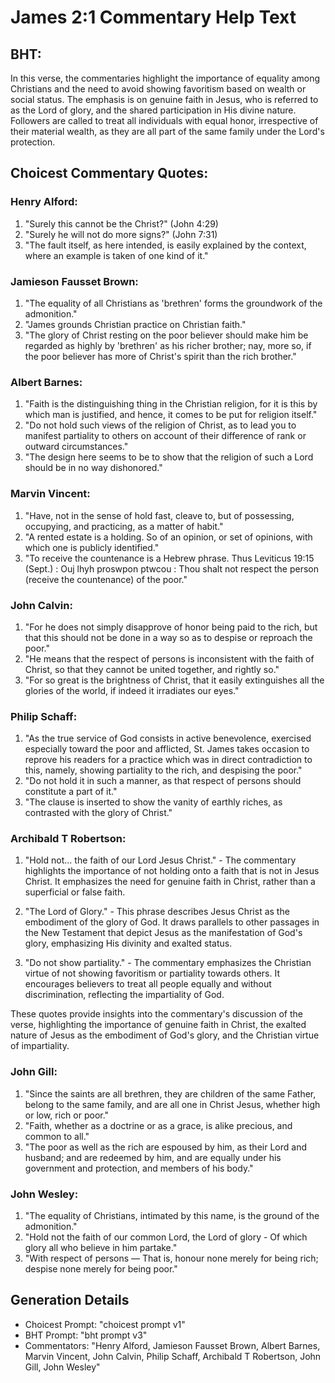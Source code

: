 # James 2:1 Commentary Help Text

## BHT:
In this verse, the commentaries highlight the importance of equality among Christians and the need to avoid showing favoritism based on wealth or social status. The emphasis is on genuine faith in Jesus, who is referred to as the Lord of glory, and the shared participation in His divine nature. Followers are called to treat all individuals with equal honor, irrespective of their material wealth, as they are all part of the same family under the Lord's protection.

## Choicest Commentary Quotes:
### Henry Alford:
1. "Surely this cannot be the Christ?" (John 4:29)
2. "Surely he will not do more signs?" (John 7:31)
3. "The fault itself, as here intended, is easily explained by the context, where an example is taken of one kind of it."

### Jamieson Fausset Brown:
1. "The equality of all Christians as 'brethren' forms the groundwork of the admonition."
2. "James grounds Christian practice on Christian faith."
3. "The glory of Christ resting on the poor believer should make him be regarded as highly by 'brethren' as his richer brother; nay, more so, if the poor believer has more of Christ's spirit than the rich brother."

### Albert Barnes:
1. "Faith is the distinguishing thing in the Christian religion, for it is this by which man is justified, and hence, it comes to be put for religion itself."
2. "Do not hold such views of the religion of Christ, as to lead you to manifest partiality to others on account of their difference of rank or outward circumstances."
3. "The design here seems to be to show that the religion of such a Lord should be in no way dishonored."

### Marvin Vincent:
1. "Have, not in the sense of hold fast, cleave to, but of possessing, occupying, and practicing, as a matter of habit."
2. "A rented estate is a holding. So of an opinion, or set of opinions, with which one is publicly identified."
3. "To receive the countenance is a Hebrew phrase. Thus Leviticus 19:15 (Sept.) : Ouj lhyh proswpon ptwcou : Thou shalt not respect the person (receive the countenance) of the poor."

### John Calvin:
1. "For he does not simply disapprove of honor being paid to the rich, but that this should not be done in a way so as to despise or reproach the poor."
2. "He means that the respect of persons is inconsistent with the faith of Christ, so that they cannot be united together, and rightly so."
3. "For so great is the brightness of Christ, that it easily extinguishes all the glories of the world, if indeed it irradiates our eyes."

### Philip Schaff:
1. "As the true service of God consists in active benevolence, exercised especially toward the poor and afflicted, St. James takes occasion to reprove his readers for a practice which was in direct contradiction to this, namely, showing partiality to the rich, and despising the poor."
2. "Do not hold it in such a manner, as that respect of persons should constitute a part of it."
3. "The clause is inserted to show the vanity of earthly riches, as contrasted with the glory of Christ."

### Archibald T Robertson:
1. "Hold not... the faith of our Lord Jesus Christ." - The commentary highlights the importance of not holding onto a faith that is not in Jesus Christ. It emphasizes the need for genuine faith in Christ, rather than a superficial or false faith.

2. "The Lord of Glory." - This phrase describes Jesus Christ as the embodiment of the glory of God. It draws parallels to other passages in the New Testament that depict Jesus as the manifestation of God's glory, emphasizing His divinity and exalted status.

3. "Do not show partiality." - The commentary emphasizes the Christian virtue of not showing favoritism or partiality towards others. It encourages believers to treat all people equally and without discrimination, reflecting the impartiality of God.

These quotes provide insights into the commentary's discussion of the verse, highlighting the importance of genuine faith in Christ, the exalted nature of Jesus as the embodiment of God's glory, and the Christian virtue of impartiality.

### John Gill:
1. "Since the saints are all brethren, they are children of the same Father, belong to the same family, and are all one in Christ Jesus, whether high or low, rich or poor."
2. "Faith, whether as a doctrine or as a grace, is alike precious, and common to all."
3. "The poor as well as the rich are espoused by him, as their Lord and husband; and are redeemed by him, and are equally under his government and protection, and members of his body."

### John Wesley:
1. "The equality of Christians, intimated by this name, is the ground of the admonition."
2. "Hold not the faith of our common Lord, the Lord of glory - Of which glory all who believe in him partake."
3. "With respect of persons — That is, honour none merely for being rich; despise none merely for being poor."


## Generation Details
- Choicest Prompt: "choicest prompt v1"
- BHT Prompt: "bht prompt v3"
- Commentators: "Henry Alford, Jamieson Fausset Brown, Albert Barnes, Marvin Vincent, John Calvin, Philip Schaff, Archibald T Robertson, John Gill, John Wesley"
